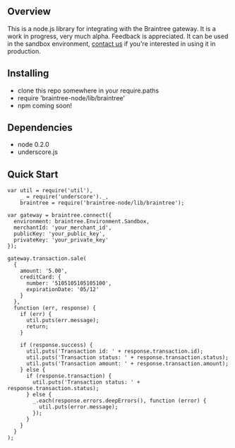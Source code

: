 ## Overview

This is a node.js library for integrating with the Braintree gateway. It is a work in progress, very much alpha. Feedback is appreciated.
It can be used in the sandbox environment, [contact us](mailto:support@getbraintree.com) if you're interested in using
it in production.

## Installing

* clone this repo somewhere in your require.paths
* require 'braintree-node/lib/braintree'
* npm coming soon!

## Dependencies

* node 0.2.0
* underscore.js

## Quick Start

    var util = require('util'),
        _ = require('underscore')._,
        braintree = require('braintree-node/lib/braintree');

    var gateway = braintree.connect({
      environment: braintree.Environment.Sandbox,
      merchantId: 'your_merchant_id',
      publicKey: 'your_public_key',
      privateKey: 'your_private_key'
    });

    gateway.transaction.sale(
      {
        amount: '5.00',
        creditCard: {
          number: '5105105105105100',
          expirationDate: '05/12'
        }
      },
      function (err, response) {
        if (err) {
          util.puts(err.message);
          return;
        }

        if (response.success) {
          util.puts('Transaction id: ' + response.transaction.id);
          util.puts('Transaction status: ' + response.transaction.status);
          util.puts('Transaction amount: ' + response.transaction.amount);
        } else {
          if (response.transaction) {
            util.puts('Transaction status: ' + response.transaction.status);
          } else {
            _.each(response.errors.deepErrors(), function (error) {
              util.puts(error.message);
            });
          }
        }
      }
    );
